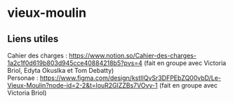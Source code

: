 # vieux-moulin

## Liens utiles

Cahier des charges : 
https://www.notion.so/Cahier-des-charges-1a2c1f0d619b803d945cce40884218b5?pvs=4 (fait en groupe avec Victoria Briol, Edyta Okuslka et Tom Debatty) \
Personae :
https://www.figma.com/design/kstIIQvSr3DFPEbZQ00vbD/Le-Vieux-Moulin?node-id=2-2&t=louR2GlZZBs7VOvy-1 (fait en groupe avec Victoria Briol)